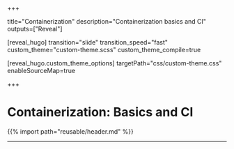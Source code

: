  
+++

title="Containerization"
description="Containerization basics and CI"
outputs=["Reveal"]

[reveal_hugo]
transition="slide"
transition_speed="fast"
custom_theme="custom-theme.scss"
custom_theme_compile=true

[reveal_hugo.custom_theme_options]
targetPath="css/custom-theme.css"
enableSourceMap=true

+++

# Containerization: Basics and CI

{{% import path="reusable/header.md" %}}

---

<!-- write-here "shared-slides/containerization/basics.md" -->

<!-- end-write -->
